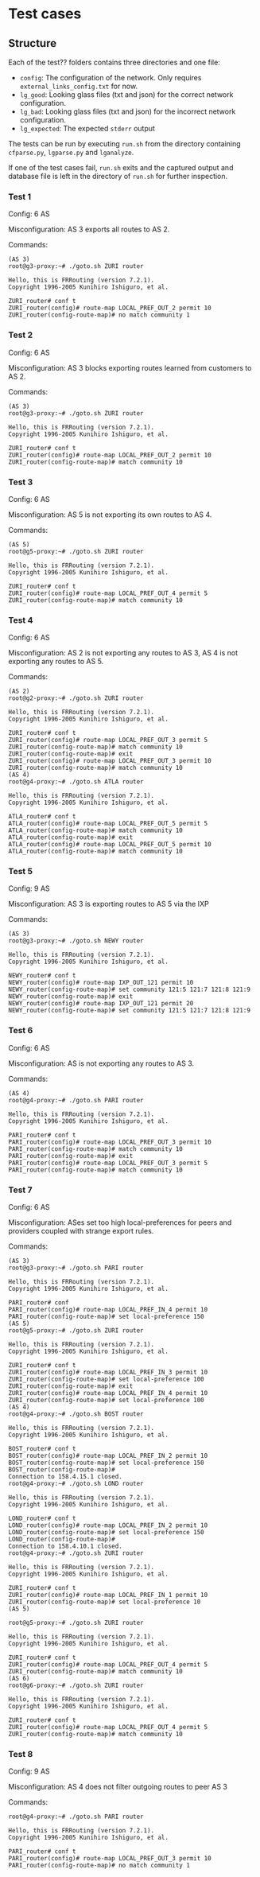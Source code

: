 # Test cases

## Structure
Each of the test?? folders contains three directories and one file:

 - `config`: The configuration of the network.  Only requires
   `external_links_config.txt` for now.
 - `lg_good`: Looking glass files (txt and json) for the correct network
   configuration.
 - `lg_bad`: Looking glass files (txt and json) for the incorrect network
   configuration.
 - `lg_expected`: The expected `stderr` output

The tests can be run by executing `run.sh` from the directory containing
`cfparse.py`, `lgparse.py` and `lganalyze`.

If one of the test cases fail, `run.sh` exits and the captured output and
database file is left in the directory of `run.sh` for further inspection.

### Test 1
Config: 6 AS

Misconfiguration: AS 3 exports all routes to AS 2.

Commands:
```
(AS 3)
root@g3-proxy:~# ./goto.sh ZURI router

Hello, this is FRRouting (version 7.2.1).
Copyright 1996-2005 Kunihiro Ishiguro, et al.

ZURI_router# conf t
ZURI_router(config)# route-map LOCAL_PREF_OUT_2 permit 10
ZURI_router(config-route-map)# no match community 1
```

### Test 2
Config: 6 AS

Misconfiguration: AS 3 blocks exporting routes learned from customers to AS 2.

Commands:
```
(AS 3)
root@g3-proxy:~# ./goto.sh ZURI router

Hello, this is FRRouting (version 7.2.1).
Copyright 1996-2005 Kunihiro Ishiguro, et al.

ZURI_router# conf t
ZURI_router(config)# route-map LOCAL_PREF_OUT_2 permit 10
ZURI_router(config-route-map)# match community 10
```

### Test 3
Config: 6 AS

Misconfiguration: AS 5 is not exporting its own routes to AS 4.

Commands:
```
(AS 5)
root@g5-proxy:~# ./goto.sh ZURI router

Hello, this is FRRouting (version 7.2.1).
Copyright 1996-2005 Kunihiro Ishiguro, et al.

ZURI_router# conf t
ZURI_router(config)# route-map LOCAL_PREF_OUT_4 permit 5
ZURI_router(config-route-map)# match community 10
```

### Test 4
Config: 6 AS

Misconfiguration: AS 2 is not exporting any routes to AS 3, AS 4 is not
exporting any routes to AS 5.

Commands:
```
(AS 2)
root@g2-proxy:~# ./goto.sh ZURI router

Hello, this is FRRouting (version 7.2.1).
Copyright 1996-2005 Kunihiro Ishiguro, et al.

ZURI_router# conf t
ZURI_router(config)# route-map LOCAL_PREF_OUT_3 permit 5
ZURI_router(config-route-map)# match community 10
ZURI_router(config-route-map)# exit
ZURI_router(config)# route-map LOCAL_PREF_OUT_3 permit 10
ZURI_router(config-route-map)# match community 10
(AS 4)
root@g4-proxy:~# ./goto.sh ATLA router

Hello, this is FRRouting (version 7.2.1).
Copyright 1996-2005 Kunihiro Ishiguro, et al.

ATLA_router# conf t
ATLA_router(config)# route-map LOCAL_PREF_OUT_5 permit 5
ATLA_router(config-route-map)# match community 10
ATLA_router(config-route-map)# exit
ATLA_router(config)# route-map LOCAL_PREF_OUT_5 permit 10
ATLA_router(config-route-map)# match community 10
```

### Test 5
Config: 9 AS

Misconfiguration: AS 3 is exporting routes to AS 5 via the IXP

Commands:
```
(AS 3)
root@g3-proxy:~# ./goto.sh NEWY router

Hello, this is FRRouting (version 7.2.1).
Copyright 1996-2005 Kunihiro Ishiguro, et al.

NEWY_router# conf t
NEWY_router(config)# route-map IXP_OUT_121 permit 10
NEWY_router(config-route-map)# set community 121:5 121:7 121:8 121:9
NEWY_router(config-route-map)# exit
NEWY_router(config)# route-map IXP_OUT_121 permit 20
NEWY_router(config-route-map)# set community 121:5 121:7 121:8 121:9
```

### Test 6
Config: 6 AS

Misconfiguration: AS is not exporting any routes to AS 3.

Commands:
```
(AS 4)
root@g4-proxy:~# ./goto.sh PARI router

Hello, this is FRRouting (version 7.2.1).
Copyright 1996-2005 Kunihiro Ishiguro, et al.

PARI_router# conf t
PARI_router(config)# route-map LOCAL_PREF_OUT_3 permit 10
PARI_router(config-route-map)# match community 10
PARI_router(config-route-map)# exit
PARI_router(config)# route-map LOCAL_PREF_OUT_3 permit 5
PARI_router(config-route-map)# match community 10
```

### Test 7
Config: 6 AS

Misconfiguration: ASes set too high local-preferences for peers and providers
coupled with strange export rules.

Commands:
```
(AS 3)
root@g3-proxy:~# ./goto.sh PARI router

Hello, this is FRRouting (version 7.2.1).
Copyright 1996-2005 Kunihiro Ishiguro, et al.

PARI_router# conf
PARI_router(config)# route-map LOCAL_PREF_IN_4 permit 10
PARI_router(config-route-map)# set local-preference 150
(AS 5)
root@g5-proxy:~# ./goto.sh ZURI router

Hello, this is FRRouting (version 7.2.1).
Copyright 1996-2005 Kunihiro Ishiguro, et al.

ZURI_router# conf t
ZURI_router(config)# route-map LOCAL_PREF_IN_3 permit 10
ZURI_router(config-route-map)# set local-preference 100
ZURI_router(config-route-map)# exit
ZURI_router(config)# route-map LOCAL_PREF_IN_4 permit 10
ZURI_router(config-route-map)# set local-preference 100
(AS 4)
root@g4-proxy:~# ./goto.sh BOST router

Hello, this is FRRouting (version 7.2.1).
Copyright 1996-2005 Kunihiro Ishiguro, et al.

BOST_router# conf t
BOST_router(config)# route-map LOCAL_PREF_IN_2 permit 10
BOST_router(config-route-map)# set local-preference 150
BOST_router(config-route-map)#
Connection to 158.4.15.1 closed.
root@g4-proxy:~# ./goto.sh LOND router

Hello, this is FRRouting (version 7.2.1).
Copyright 1996-2005 Kunihiro Ishiguro, et al.

LOND_router# conf t
LOND_router(config)# route-map LOCAL_PREF_IN_2 permit 10
LOND_router(config-route-map)# set local-preference 150
LOND_router(config-route-map)#
Connection to 158.4.10.1 closed.
root@g4-proxy:~# ./goto.sh ZURI router

Hello, this is FRRouting (version 7.2.1).
Copyright 1996-2005 Kunihiro Ishiguro, et al.

ZURI_router# conf t
ZURI_router(config)# route-map LOCAL_PREF_IN_1 permit 10
ZURI_router(config-route-map)# set local-preference 10
(AS 5)

root@g5-proxy:~# ./goto.sh ZURI router

Hello, this is FRRouting (version 7.2.1).
Copyright 1996-2005 Kunihiro Ishiguro, et al.

ZURI_router# conf t
ZURI_router(config)# route-map LOCAL_PREF_OUT_4 permit 5
ZURI_router(config-route-map)# match community 10
(AS 6)
root@g6-proxy:~# ./goto.sh ZURI router

Hello, this is FRRouting (version 7.2.1).
Copyright 1996-2005 Kunihiro Ishiguro, et al.

ZURI_router# conf t
ZURI_router(config)# route-map LOCAL_PREF_OUT_4 permit 5
ZURI_router(config-route-map)# match community 10
```

### Test 8
Config: 9 AS

Misconfiguration: AS 4 does not filter outgoing routes to peer AS 3

Commands:
```
root@g4-proxy:~# ./goto.sh PARI router

Hello, this is FRRouting (version 7.2.1).
Copyright 1996-2005 Kunihiro Ishiguro, et al.

PARI_router# conf t
PARI_router(config)# route-map LOCAL_PREF_OUT_3 permit 10
PARI_router(config-route-map)# no match community 1
```

